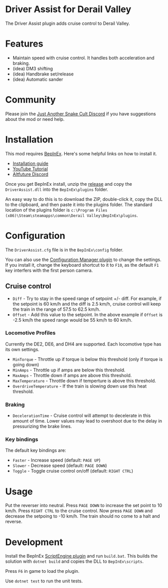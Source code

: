 # Driver Assist for Derail Valley

The Driver Assist plugin adds cruise control to Derail Valley.

# Features

* Maintain speed with cruise control. It handles both acceleration and braking.
* (idea) DM3 shifting
* (idea) Handbrake set/release
* (idea) Automatic sander

# Community

Please join the [Just Another Snake Cult Discord](https://discord.gg/KNmFpwyzYf) if you have suggestions about the mod or need help.

# Installation

This mod requires [BepInEx](https://github.com/BepInEx/BepInEx/releases/tag/v5.4.21). Here's some helpful links on how to install it.

* [Installation guide](https://docs.bepinex.dev/articles/user_guide/installation/index.html)
* [YouTube Tutorial](https://youtu.be/PXwa4WMUie4)
* [Altfuture Discord](https://discord.gg/altfuture)

Once you get BepInEx install, unzip the [release](https://github.com/dtandersen/dv-driver-assist/releases) and copy the `DriverAssist.dll` into the  `BepInEx\plugins` folder.

An easy way to do this is to download the ZIP, double-click it, copy the DLL to the clipboard, and then paste it into the plugins folder. The standard location of the plugins folder is `c:\Program Files (x86)\Steam\steamapps\common\Derail Valley\BepInEx\plugins`.

# Configuration

The `DriverAssist.cfg` file is in the `BepInEx\config` folder. 

You can also use the [Configuration Manager plugin](https://github.com/BepInEx/BepInEx.ConfigurationManager) to change the settings. If you install it, change the keyboard shortcut to it to `F10`, as the default `F1` key interfers with the first person camera.

## Cruise control

* `Diff` - Try to stay in the speed range of setpoint +/- diff. For example, if the setpoint is 60 km/h and the diff is 2.5 km/h, cruise control will keep the train in the range of 57.5 to 62.5 km/h.
* `Offset` - Add this value to the setpoint. In the above example if `Offset` is -2.5 km/h the speed range would be 55 km/h to 60 km/h.

### Locomotive Profiles

Currently the DE2, DE6, and DH4 are supported. Each locomotive type has its own settings.

* `MinTorque` - Throttle up if torque is below this threshold (only if torque is going down)
* `MinAmps` - Throttle up if amps are below this threshold.
* `MaxAmps` - Throttle down if amps are above this threshold.
* `MaxTemperature` - Throttle down if temperture is above this threshold.
* `OverdriveTemperature` - If the train is slowing down use this heat threshold.

### Braking

* `DecelerationTime` - Cruise control will attempt to decelerate in this amount of time. Lower values may lead to overshoot due to the delay in pressurizing the brake lines.

### Key bindings

The default key bindings are:

* `Faster` - Increase speed (default: `PAGE UP`)
* `Slower` - Decrease speed (default: `PAGE DOWN`)
* `Toggle` - Toggle cruise control on/off (default: `RIGHT CTRL`)

# Usage

Put the reverser into neutral. Press `PAGE DOWN` to increase the set point to 10 km/h. Press `RIGHT CTRL` to the cruise control. Now press `PAGE DOWN` and decrease the setpoing to -10 km/h. The train should no come to a halt and reverse.

# Development

Install the BepInEx [ScriptEngine plugin](https://github.com/BepInEx/BepInEx.Debug) and run `build.bat`. This builds the solution with `dotnet build` and copies the DLL to `BepInEx\scripts`.

Press `F6` in game to load the plugin.

Use `dotnet test` to run the unit tests.
